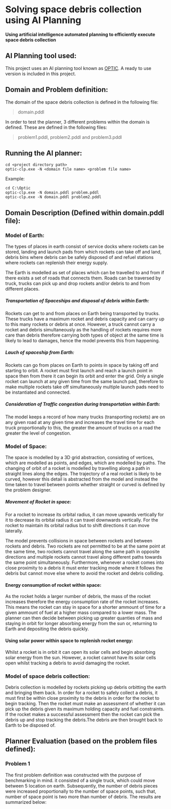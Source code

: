 # Solving space debris collection using AI Planning
**Using artificial intelligence automated planning to efficiently execute space debris collection**


## AI Planning tool used:
This project uses an AI planning tool known as [OPTIC](https://nms.kcl.ac.uk/planning/index.html). A ready to use version is included in this project.

## Domain and Problem definition:
The domain of the space debris collection is defined in the following file:
> domain.pddl

In order to test the planner, 3 different problems within the domain is defined. These are defined in the following files:
> problem1.pddl, problem2.pddl and problem3.pddl

## Running the AI planner:
```
cd <project directory path>
optic-clp.exe -N <domain file name> <problem file name>
```
Example:
```
cd C:\Optic
optic-clp.exe -N domain.pddl problem.pddl
optic-clp.exe -N domain.pddl problem2.pddl
```

## Domain Description (Defined within domain.pddl file):
### Model of Earth:
The types of places in earth consist of service docks where rockets can be stored, landing and launch pads from which rockets can take off and land, debris bins where debris can be safely disposed of and refuel stations where rockets can replenish their energy supply.

The Earth is modelled as set of places which can be travelled to and from if there exists a set of roads that connects them. Roads can be traversed by truck, trucks can pick up and drop rockets and/or debris to and from different places.

##### Transportation of Spaceships and disposal of debris within Earth:
Rockets can get to and from places on Earth being transported by trucks. These trucks have a maximum rocket and debris capacity and can carry up to this many rockets or debris at once. However, a truck cannot carry a rocket and debris simultaneously as the handling of rockets requires more care than debris therefore carrying both types of object at the same time is likely to lead to damages, hence the model prevents this from happening.

##### Lauch of spaceship from Earth:
Rockets can go from places on Earth to points in space by taking off and starting to orbit. A rocket must first launch and reach a launch point in space then from there it can begin its orbit and enter the grid. Only a single rocket can launch at any given time from the same launch pad, therefore to make multiple rockets take off simultaneously multiple launch pads need to be instantiated and connected. 

##### Consideration of Traffic congestion during transportation within Earth:
The model keeps a record of how many trucks (transporting rockets) are on any given road at any given time and increases the travel time for each truck proportionally to this, the greater the amount of trucks on a road the greater the level of congestion.

### Model of Space:
The space is modelled by a 3D grid abstraction, consisting of vertices, which are modelled as points, and edges, which are modelled by paths. The changing of orbit of a rocket is modelled by travelling along a path in straight lines along the edges. The trajectory of a real rocket is likely to be curved, however this detail is abstracted from the model and instead the time taken to travel between points whether straight or curved is defined by the problem designer.

##### Movement of Rocket in space:
For a rocket to increase its orbital radius, it can move upwards vertically for it to decrease its orbital radius it can travel downwards vertically. For the rocket to maintain its orbital radius but to shift directions it can move laterally. 

The model prevents collisions in space between rockets and between rockets and debris. Two rockets are not permitted to be at the same point at the same time, two rockets cannot travel along the same path in opposite directions and multiple rockets cannot travel along different paths towards the same point simultaneously. Furthermore, whenever a rocket comes into close proximity to a debris it must enter tracking mode where it follows the debris but cannot move else where to avoid the rocket and debris colliding.

#### Energy consumption of rocket within space:
As the rocket holds a larger number of debris, the mass of the rocket increases therefore the energy consumption rate of the rocket increases. This means the rocket can stay in space for a shorter ammount of time for a given ammount of fuel at a higher mass compared to a lower mass. The planner can then decide between picking up greater quanties of mass and staying in orbit for longer absorbing energy from the sun or, returning to Earth and depositing the debris quickly.

#### Using solar power within space to replenish rocket energy:
Whilst a rocket is in orbit it can open its solar cells and begin absorbing solar energy from the sun. However, a rocket cannot have its solar cells open whilst tracking a debris to avoid damaging the rocket.

### Model of space debris collection:
Debris collection is modelled by rockets picking up debris orbitting the earth and bringing them back. In order for a rocket to safely collect a debris, it must first be within close proximity to the debris in order for the rocket to begin tracking. Then the rocket must make an assessment of whether it can pick up the debris given its maximum holding capacity and fuel constraints. If the rocket makes a successful assessment then the rocket can pick the debris up and stop tracking the debris.The debris are then brought back to Earth to be disposed of. 

## Planner Evaluation (based on the problem files defined):
### Problem 1
The first problem definition was constructed with the purpose of benchmarking in mind. it consisted of a single truck, which could move between 5 location on earth. Subsequently, the number of debris pieces were increased proportionally to the number of space points, such that, number of space point is two more than number of debris. The results are summarized below:

